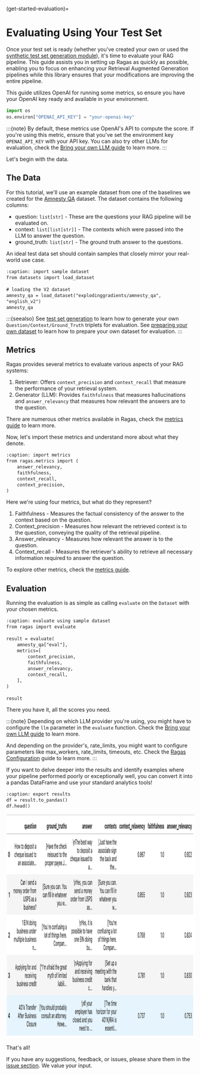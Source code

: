 (get-started-evaluation)=
# Evaluating Using Your Test Set

Once your test set is ready (whether you've created your own or used the [synthetic test set generation module](get-started-testset-generation)), it's time to evaluate your RAG pipeline. This guide assists you in setting up Ragas as quickly as possible, enabling you to focus on enhancing your Retrieval Augmented Generation pipelines while this library ensures that your modifications are improving the entire pipeline.

This guide utilizes OpenAI for running some metrics, so ensure you have your OpenAI key ready and available in your environment.

```python
import os
os.environ["OPENAI_API_KEY"] = "your-openai-key"
```
:::{note}
By default, these metrics use OpenAI's API to compute the score. If you're using this metric, ensure that you've set the environment key `OPENAI_API_KEY` with your API key. You can also try other LLMs for evaluation, check the [Bring your own LLM guide](../howtos/customisations/bring-your-own-llm-or-embs.md) to learn more.
:::

Let's begin with the data.

## The Data

For this tutorial, we'll use an example dataset from one of the baselines we created for the [Amnesty QA](https://huggingface.co/datasets/explodinggradients/amnesty_qa) dataset. The dataset contains the following columns:

- question: `list[str]` - These are the questions your RAG pipeline will be evaluated on.
- context: `list[list[str]]` - The contexts which were passed into the LLM to answer the question.
- ground_truth: `list[str]` - The ground truth answer to the questions.

An ideal test data set should contain samples that closely mirror your real-world use case.

```{code-block} python
:caption: import sample dataset
from datasets import load_dataset

# loading the V2 dataset
amnesty_qa = load_dataset("explodinggradients/amnesty_qa", "english_v2")
amnesty_qa
```

:::{seealso}
See [test set generation](./testset_generation.md) to learn how to generate your own `Question/Context/Ground_Truth` triplets for evaluation.
See [preparing your own dataset](../howtos/applications/data_preparation.md) to learn how to prepare your own dataset for evaluation.
:::

## Metrics

Ragas provides several metrics to evaluate various aspects of your RAG systems:

1. Retriever: Offers `context_precision` and `context_recall` that measure the performance of your retrieval system.
2. Generator (LLM): Provides `faithfulness` that measures hallucinations and `answer_relevancy` that measures how relevant the answers are to the question.

There are numerous other metrics available in Ragas, check the [metrics guide](ragas-metrics) to learn more.

Now, let's import these metrics and understand more about what they denote.

```{code-block} python
:caption: import metrics
from ragas.metrics import (
    answer_relevancy,
    faithfulness,
    context_recall,
    context_precision,
)
```
Here we're using four metrics, but what do they represent?

1. Faithfulness - Measures the factual consistency of the answer to the context based on the question.
2. Context_precision - Measures how relevant the retrieved context is to the question, conveying the quality of the retrieval pipeline.
3. Answer_relevancy - Measures how relevant the answer is to the question.
4. Context_recall - Measures the retriever's ability to retrieve all necessary information required to answer the question.

To explore other metrics, check the [metrics guide](ragas-metrics).

## Evaluation

Running the evaluation is as simple as calling `evaluate` on the `Dataset` with your chosen metrics.

```{code-block} python
:caption: evaluate using sample dataset
from ragas import evaluate

result = evaluate(
    amnesty_qa["eval"],
    metrics=[
        context_precision,
        faithfulness,
        answer_relevancy,
        context_recall,
    ],
)

result
```
There you have it, all the scores you need.

:::{note}
Depending on which LLM provider you're using, you might have to configure the `llm` parameter in the `evaluate` function. Check the [Bring your own LLM guide](../howtos/customisations/bring-your-own-llm-or-embs.md) to learn more.

And depending on the provider's, rate_limits, you might want to configure parameters like max_workers, rate_limits, timeouts, etc. Check the [Ragas Configuration](../howtos/customisations/run_config.ipynb) guide to learn more.
:::

If you want to delve deeper into the results and identify examples where your pipeline performed poorly or exceptionally well, you can convert it into a pandas DataFrame and use your standard analytics tools!

```{code-block} python
:caption: export results
df = result.to_pandas()
df.head()
```
<p align="left">
<img src="../_static/imgs/quickstart-output.png" alt="quickstart-outputs" width="800" height="600" />
</p>

That's all!

If you have any suggestions, feedback, or issues, please share them in the [issue section](https://github.com/explodinggradients/ragas/issues). We value your input.
